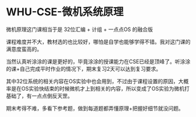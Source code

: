 # WHU-CSE-微机系统原理
微机原理这门课相当于是 32位汇编 + 计组 + 一点点OS 的融合版

课程难度并不大，教材选的也比较好，哪怕是自学也能够学得不错。我对这门课的满意度蛮高的。

当然认真听涂涂的课是更好的，毕竟涂涂的授课能力在CSE已经是顶峰了。听涂涂的课+自己完成平时作业的情况下，期末复习2天可以达到复习要求。

其中32位系统的相关内容在OS实验中也会用到，不过由于课程设置的原因，大概率是在OS实验快结束的时候微机才上到相关的内容，所以变成了OS实验为微机打基础了，有一点点倒反天罡。

期末考得不难，多看下参考题，做到每道题都弄懂原理+把握好细节就没问题。
